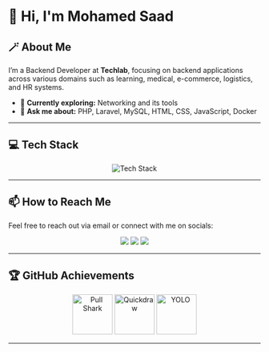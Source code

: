 # 👋 Hi, I'm Mohamed Saad

## 🪄 About Me
I’m a Backend Developer at **Techlab**, focusing on backend applications across various domains such as learning, medical, e-commerce, logistics, and HR systems.

- 🌱 **Currently exploring:** Networking and its tools
- 💬 **Ask me about:** PHP, Laravel, MySQL, HTML, CSS, JavaScript, Docker

---

## 💻 Tech Stack

<p align="center">
  <img src="https://skillicons.dev/icons?i=php,laravel,html,css,js,mysql,docker" alt="Tech Stack" />
</p>

---

## 📫 How to Reach Me

Feel free to reach out via email or connect with me on socials:

<p align="center">
  <a href="mailto:mohamed.saadd288@gmail.com"><img src="https://img.shields.io/badge/Email-D14836?style=for-the-badge&logo=gmail&logoColor=white"></a>
  <a href="https://www.linkedin.com/in/mohamed-saad-6b7a2a282/"><img src="https://img.shields.io/badge/LinkedIn-%230077B5.svg?style=for-the-badge&logo=linkedin&logoColor=white"></a>
  <a href="https://www.youtube.com/@mohamedsaad5486"><img src="https://img.shields.io/badge/YouTube-%23FF0000.svg?style=for-the-badge&logo=YouTube&logoColor=white"></a>
</p>

---

## 🏆 GitHub Achievements

<p align="center">
  <!-- Pull Shark achievement, earned 4 times -->
  <img src="![image](https://github.com/user-attachments/assets/981d4cd9-3b4a-4e00-bbae-306f899d9422)" height="80" alt="Pull Shark" title="Pull Shark (x4)" />
  <!-- Quickdraw achievement -->
  <img src="![image](https://github.com/user-attachments/assets/b186ec2a-7830-4f99-90dc-6bb501eb6f27)" height="80" alt="Quickdraw" title="Quickdraw" />
  <!-- YOLO achievement -->
  <img src="![image](https://github.com/user-attachments/assets/2a77642d-0477-4e47-8627-40a1f1c4ac91)
" height="80" alt="YOLO" title="YOLO" />
</p>

---

<!--
Feel free to add featured projects or more sections as your journey grows!
-->
